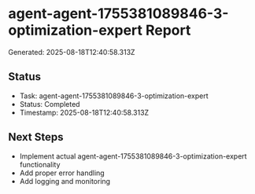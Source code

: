 # agent-agent-1755381089846-3-optimization-expert Report

Generated: 2025-08-18T12:40:58.313Z

## Status
- Task: agent-agent-1755381089846-3-optimization-expert
- Status: Completed
- Timestamp: 2025-08-18T12:40:58.313Z

## Next Steps
- Implement actual agent-agent-1755381089846-3-optimization-expert functionality
- Add proper error handling
- Add logging and monitoring
